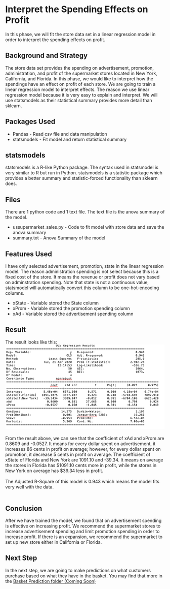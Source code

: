 # Interpret the Spending Effects on Profit
In this phase, we will fit the store data set in a linear regression model in order to interpret the spending effects on profit.

## Background and Strategy
The store data set provides the spending on advertisement, promotion, administration, and profit of the supermarket stores located in New York, California, and Florida. In this phase, we would like to interpret how the spendings have an effect on profit of each store. We are going to train a linear regression model to interpret effects. The reason we use linear regression model because it is very easy to explain and interpret. We will use statsmodels as their statistical summary provides more detail than sklearn.

## Packages Used
* Pandas - Read csv file and data manipulation
* statsmodels - Fit model and return statistical summary

## statsmodels
statsmodels is a R-like Python package. The syntax used in statsmodel is very similar to R but run in Python. statsmodels is a statistic package which provides a better summary and statistic-forced functionality than sklearn does.

## Files
There are 1 python code and 1 text file. The text file is the anova summary of the model. 
* ussupermarket_sales.py - Code to fit model with store data and save the anova summary
* summary.txt - Anova Summary of the model

## Features Used
I have only selected advertisement, promotion, state in the linear regression model. The reason administration spending is not select because this is a fixed cost of the store. It means the revenue or profit does not vary based on adminstration spending. Note that state is not a continuous value, statsmodel will automatically convert this column to be one-hot-encoding columns.
* xState - Variable stored the State column
* xProm - Variable stored the promotion spending column
* xAd - Variable stored the advertisement spending column

## Result
The result looks like this:
<br>
<img src="anova_summ.png">
<br><br>
From the result above, we can see that the coefficient of xAd and xProm are 0.8609 and -0.0527. It means for every dollar spent on advertisement, it increases 86 cents in profit on average; however, for every dollar spent on promotion, it decrease 5 cents in profit on average. The coefficient of xState of Florida and New York are 1091.10 and -39.34. It means on average the stores in Florida has $1091.10 cents more in profit, while the stores in New York on average has $39.34 less in profit.
<br><br>
The Adjusted R-Square of this model is 0.943 which means the model fits very well with the data.
<br><br>

## Conclusion
After we have trained the model, we found that on advertisement spending is effective on increasing profit. We recommend the supermarket stores to increase advertisement spending and limit promotion spending in order to increase profit. If there is an expansion, we recommend the supermarket to set up new store either in California or Florida.

## Next Step
In the next step, we are going to make predictions on what customers purchase based on what they have in the basket. You may find that more in the [Basket Prediction folder (Coming Soon)](/)